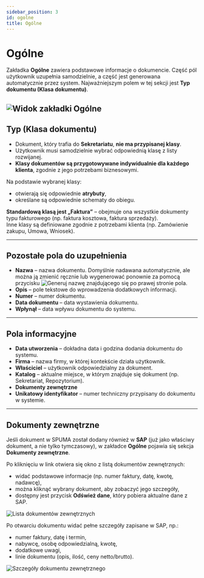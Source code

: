```yaml
---
sidebar_position: 3
id: ogolne
title: Ogólne
---
```


# Ogólne  

Zakładka **Ogólne** zawiera podstawowe informacje o dokumencie. Część pól użytkownik uzupełnia samodzielnie, a część jest generowana automatycznie przez system. Najważniejszym polem w tej sekcji jest **Typ dokumentu (Klasa dokumentu)**. 

![Widok zakładki Ogólne](/img/ogolne.png)  
---

## Typ (Klasa dokumentu)  

- Dokument, który trafia do **Sekretariatu**, **nie ma przypisanej klasy**.  
- Użytkownik musi samodzielnie wybrać odpowiednią klasę z listy rozwijanej.  
- **Klasy dokumentów są przygotowywane indywidualnie dla każdego klienta**, zgodnie z jego potrzebami biznesowymi.  

Na podstawie wybranej klasy:  
- otwierają się odpowiednie **atrybuty**,  
- określane są odpowiednie schematy do obiegu.  

**Standardową klasą jest „Faktura”** – obejmuje ona wszystkie dokumenty typu fakturowego (np. faktura kosztowa, faktura sprzedaży).  
Inne klasy są definiowane zgodnie z potrzebami klienta (np. Zamówienie zakupu, Umowa, Wniosek).  

---

## Pozostałe pola do uzupełnienia  
 
- **Nazwa** – nazwa dokumentu. Domyślnie nadawana automatycznie, ale można ją zmienić ręcznie lub wygenerować ponownie za pomocą przycisku ![Generuj nazwę](/img/generuj_nazwe.png) znajdującego się po prawej stronie pola.   
- **Opis** – pole tekstowe do wprowadzenia dodatkowych informacji.  
- **Numer** – numer dokumentu.  
- **Data dokumentu** – data wystawienia dokumentu.  
- **Wpłynął** – data wpływu dokumentu do systemu.  

---

## Pola informacyjne  

- **Data utworzenia** – dokładna data i godzina dodania dokumentu do systemu.  
- **Firma** – nazwa firmy, w której kontekście działa użytkownik.  
- **Właściciel** – użytkownik odpowiedzialny za dokument.  
- **Katalog** – aktualne miejsce, w którym znajduje się dokument (np. Sekretariat, Repozytorium).
- **Dokumenty zewnętrzne**  
- **Unikatowy identyfikator** – numer techniczny przypisany do dokumentu w systemie.

---
## Dokumenty zewnętrzne  

Jeśli dokument w SPUMA został dodany również w **SAP** (już jako właściwy dokument, a nie tylko tymczasowy), w zakładce **Ogólne** pojawia się sekcja **Dokumenty zewnętrzne**.  

Po kliknięciu w link otwiera się okno z listą dokumentów zewnętrznych:  
- widać podstawowe informacje (np. numer faktury, datę, kwotę, nadawcę),  
- można kliknąć wybrany dokument, aby zobaczyć jego szczegóły,  
- dostępny jest przycisk **Odśwież dane**, który pobiera aktualne dane z SAP.  

![Lista dokumentów zewnętrznych](/img/ogolne2.png)  

Po otwarciu dokumentu widać pełne szczegóły zapisane w SAP, np.:  
- numer faktury, datę i termin,  
- nabywcę, osobę odpowiedzialną, kwotę,  
- dodatkowe uwagi,  
- linie dokumentu (opis, ilość, ceny netto/brutto).  

![Szczegóły dokumentu zewnętrznego](/img/ogolne3.png)  
